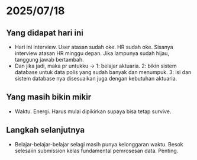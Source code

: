 # 2025/07/18

## Yang didapat hari ini
- Hari ini interview. User atasan sudah oke. HR sudah oke. Sisanya interview atasan HR minggu depan. Jika lampunya sudah hijau, tanggung jawab bertambah.
- Dan jika jadi, maka pr untukku -> 1: belajar aktuaria. 2: bikin sistem database untuk data polis yang sudah banyak dan menumpuk. 3: isi dan sistem database nya disesuaikan juga dengan kebutuhan aktuaria.

## Yang masih bikin mikir
- Waktu. Energi. Harus mulai dipikirkan supaya bisa tetap survive.

## Langkah selanjutnya
- Belajar-belajar-belajar selagi masih punya kelonggaran waktu. Besok selesaiin submission kelas fundamental pemrosesan data. Penting.

